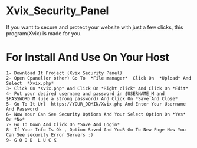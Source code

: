 # Xvix_Security_Panel
If you want to secure and protect your website with just a few clicks, this program(Xvix) is made for you.

# For Install And Use On Your Host
```
1- Download It Project (Xvix Security Panel)
2- Open Cpanel(or other) Go To  *File manager*  Click On  *Upload* And Select  *Xvix.php*
3- Click On *Xvix.php* And Click On *Right click* And Click On *Edit*
4- Put your desired username and password in $USERNAME_M and $PASSWORD_M (use a strong password) And Click On *Save And Close*
5- Go To It Url  https://YOUR_DOMIN/Xvix.php And Enter Your Username And Password
6- Now Your Can See Security Options And Your Select Option On *Yes* Or *No*
7- Go To Down And Click On *Save And Login*
8- If Your Info Is Ok , Option Saved And YouR Go To New Page Now You Can See security Error Servers :)
9- G O O D  L U C K
```
